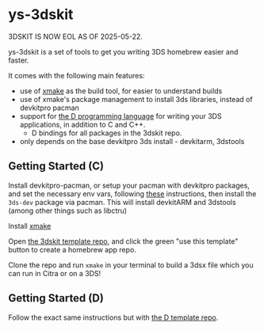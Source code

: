 # ys-3dskit

3DSKIT IS NOW EOL AS OF 2025-05-22.

ys-3dskit is a set of tools to get you writing 3DS homebrew easier and faster.

It comes with the following main features:

- use of [xmake](https://xmake.io) as the build tool, for easier to understand builds
- use of xmake's package management to install 3ds libraries, instead of devkitpro pacman
- support for [the D programming language](https://dlang.org/) for writing your 3DS applications,
  in addition to C and C++.
   * D bindings for all packages in the 3dskit repo.
- only depends on the base devkitpro 3ds install - devkitarm, 3dstools

## Getting Started (C)

Install devkitpro-pacman, or setup your pacman with devkitpro packages, and set the necessary env vars,
following [these](https://devkitpro.org/wiki/Getting_Started) instructions,
then install the `3ds-dev` package via pacman.
This will install devkitARM and 3dstools (among other things such as libctru)

Install [xmake](https://xmake.io/)

Open [the 3dskit template repo](https://github.com/ys-3dskit/3dskit-template-c),
and click the green "use this template" button to create a homebrew app repo.

Clone the repo and run `xmake` in your terminal to build a 3dsx file which you can run in Citra or on a 3DS!

## Getting Started (D)

Follow the exact same instructions but with [the D template repo](https://github.com/ys-3dskit/3dskit-template-d).
